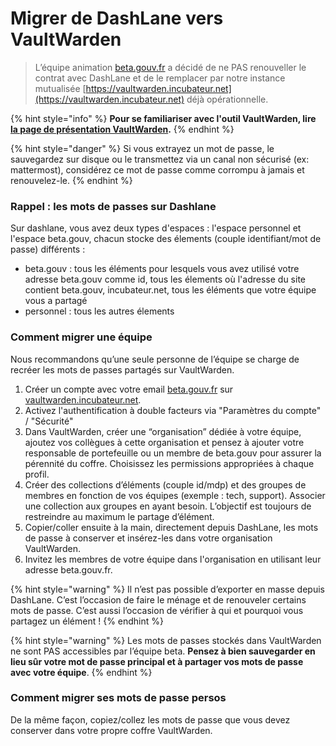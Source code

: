 # Migrer de DashLane vers VaultWarden

> L’équipe animation [beta.gouv.fr](http://beta.gouv.fr) a décidé de ne PAS renouveller le contrat avec DashLane et de le remplacer par notre instance mutualisée [https://vaultwarden.incubateur.net](https://vaultwarden.incubateur.net) déjà opérationnelle.

{% hint style="info" %}
**Pour se familiariser avec l'outil VaultWarden, lire** [**la page de présentation VaultWarden**](./)**.**
{% endhint %}

{% hint style="danger" %}
Si vous extrayez un mot de passe, le sauvegardez sur disque ou le transmettez via un canal non sécurisé (ex: mattermost), considérez ce mot de passe comme corrompu à jamais et renouvelez-le.
{% endhint %}

### Rappel : les mots de passes sur Dashlane

Sur dashlane, vous avez deux types d'espaces : l'espace personnel et l'espace beta.gouv, chacun stocke des élements (couple identifiant/mot de passe) différents :

* beta.gouv : tous les éléments pour lesquels vous avez utilisé votre adresse beta.gouv comme id, tous les élements où l'adresse du site contient beta.gouv, incubateur.net, tous les éléments que votre équipe vous a partagé
* personnel : tous les autres élements

### Comment migrer une équipe <a href="#comment-migrer-une-equipe" id="comment-migrer-une-equipe"></a>

Nous recommandons qu’une seule personne de l’équipe se charge de recréer les mots de passes partagés sur VaultWarden.

1. Créer un compte avec votre email [beta.gouv.fr](http://beta.gouv.fr) sur [vaultwarden.incubateur.net](https://vaultwarden.incubateur.net).
2. Activez l'authentification à double facteurs via "Paramètres du compte" / "Sécurité"
3. Dans VaultWarden, créer une “organisation” dédiée à votre équipe, ajoutez vos collègues à cette organisation et pensez à ajouter votre responsable de portefeuille ou un membre de beta.gouv pour assurer la pérennité du coffre. Choisissez les permissions appropriées à chaque profil.
4. Créer des collections d’éléments (couple id/mdp) et des groupes de membres en fonction de vos équipes (exemple : tech, support). Associer une collection aux groupes en ayant besoin. L’objectif est toujours de restreindre au maximum le partage d’élément.
5. Copier/coller ensuite à la main, directement depuis DashLane, les mots de passe à conserver et insérez-les dans votre organisation VaultWarden.
6. Invitez les membres de votre équipe dans l'organisation en utilisant leur adresse beta.gouv.fr.

{% hint style="warning" %}
Il n’est pas possible d’exporter en masse depuis DashLane. C’est l’occasion de faire le ménage et de renouveler certains mots de passe. C’est aussi l’occasion de vérifier à qui et pourquoi vous partagez un élément !
{% endhint %}

{% hint style="warning" %}
Les mots de passes stockés dans VaultWarden ne sont PAS accessibles par l’équipe beta. **Pensez à bien sauvegarder en lieu sûr votre mot de passe principal et à partager vos mots de passe avec votre équipe**.
{% endhint %}

### Comment migrer ses mots de passe persos <a href="#comment-migrer-ses-mots-de-passe-persos" id="comment-migrer-ses-mots-de-passe-persos"></a>

De la même façon, copiez/collez les mots de passe que vous devez conserver dans votre propre coffre VaultWarden.

